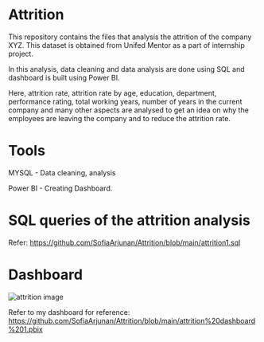 # Attrition

This repository contains the files that analysis the attrition of the company XYZ. This dataset is obtained from Unifed Mentor as a part of internship project.

In this analysis, data cleaning and data analysis are done using SQL and dashboard is built using Power BI.

Here, attrition rate, attrition rate by age, education, department, performance rating, total working years, number of years in the current company and many other aspects are analysed to get an idea on why the employees are leaving the company and to reduce the attrition rate.

# Tools 

MYSQL - Data cleaning, analysis

Power BI - Creating Dashboard.


# SQL queries of the attrition analysis

Refer: https://github.com/SofiaArjunan/Attrition/blob/main/attrition1.sql

# Dashboard

![attrition image](https://github.com/SofiaArjunan/Attrition/assets/168706952/ba7eda25-acb3-46f3-bc4b-79074d0ee462)

Refer to my dashboard for reference: https://github.com/SofiaArjunan/Attrition/blob/main/attrition%20dashboard%201.pbix
